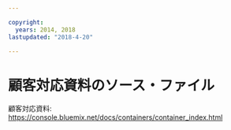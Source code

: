 ```yaml
---

copyright:
  years: 2014, 2018
lastupdated: "2018-4-20"

---
```


# 顧客対応資料のソース・ファイル

顧客対応資料: https://console.bluemix.net/docs/containers/container_index.html




